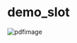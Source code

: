 # demo_slot
![pdfimage](https://github.com/kunaladarsh/demo_slot/assets/78250787/2ceb0f9f-0274-487c-86e3-74aae25bbf5d)
